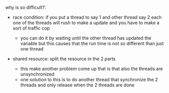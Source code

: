 why is so difficult?:
* race condition: if you put a thread to say 1 and other thread say 2 each one of the threads will rush to make a update and you have to make a sort of traffic cop
	* you can do it by waiting until the other thread has updated the variable but this causes that the run time is not so different than just one thread

* shared resource: split the resource in the 2 parts 
	* this make another problem come up that is that also the threads are unsynchronized  
	* one solution to this is to do another thread that synchronize the 2 threads and only release when the 2 threads are done